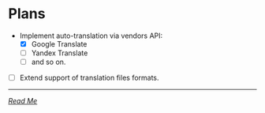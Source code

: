 # Plans

- Implement auto-translation via vendors API:
  - [x] Google Translate
  - [ ] Yandex Translate
  - [ ] and so on.
- [ ] Extend support of translation files formats.

---
*[Read Me](README.md)*
